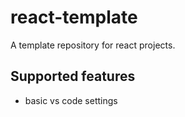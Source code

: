 # react-template
A template repository for react projects.

## Supported features
- basic vs code settings